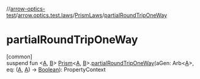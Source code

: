 //[arrow-optics-test](../../../index.md)/[arrow.optics.test.laws](../index.md)/[PrismLaws](index.md)/[partialRoundTripOneWay](partial-round-trip-one-way.md)

# partialRoundTripOneWay

[common]\
suspend fun &lt;[A](partial-round-trip-one-way.md), [B](partial-round-trip-one-way.md)&gt; [Prism](../../../../arrow-annotations/arrow.optics/-prism/index.md)&lt;[A](partial-round-trip-one-way.md), [B](partial-round-trip-one-way.md)&gt;.[partialRoundTripOneWay](partial-round-trip-one-way.md)(aGen: Arb&lt;[A](partial-round-trip-one-way.md)&gt;, eq: ([A](partial-round-trip-one-way.md), [A](partial-round-trip-one-way.md)) -&gt; [Boolean](https://kotlinlang.org/api/latest/jvm/stdlib/kotlin/-boolean/index.html)): PropertyContext
